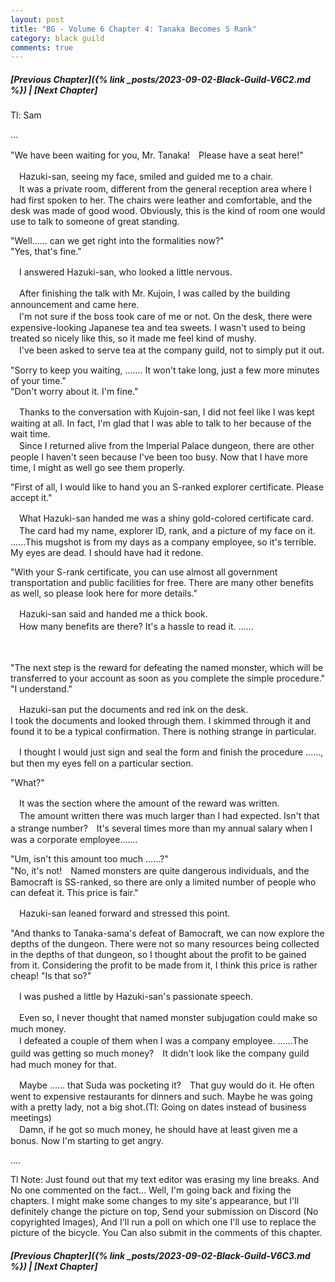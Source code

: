 ```yaml
---
layout: post
title: "BG - Volume 6 Chapter 4: Tanaka Becomes S Rank"
category: black guild
comments: true
---
```


##### [Previous Chapter]({% link _posts/2023-09-02-Black-Guild-V6C2.md %}) \| [Next Chapter]



Tl: Sam

…


"We have been waiting for you, Mr. Tanaka!　Please have a seat here!"

　Hazuki-san, seeing my face, smiled and guided me to a chair.   
　It was a private room, different from the general reception area where I had first spoken to her. The chairs were leather and comfortable, and the desk was made of good wood. Obviously, this is the kind of room one would use to talk to someone of great standing.

"Well...... can we get right into the formalities now?"   
"Yes, that's fine."

　I answered Hazuki-san, who looked a little nervous.

　After finishing the talk with Mr. Kujoin, I was called by the building announcement and came here.   
　I'm not sure if the boss took care of me or not. On the desk, there were expensive-looking Japanese tea and tea sweets. I wasn't used to being treated so nicely like this, so it made me feel kind of mushy.  
　I've been asked to serve tea at the company guild, not to simply put it out.

"Sorry to keep you waiting, ....... It won't take long, just a few more minutes of your time."   
"Don't worry about it. I'm fine."

　Thanks to the conversation with Kujoin-san, I did not feel like I was kept waiting at all. In fact, I'm glad that I was able to talk to her because of the wait time.   
　Since I returned alive from the Imperial Palace dungeon, there are other people I haven't seen because I've been too busy. Now that I have more time, I might as well go see them properly.

"First of all, I would like to hand you an S-ranked explorer certificate. Please accept it."

　What Hazuki-san handed me was a shiny gold-colored certificate card.   
　The card had my name, explorer ID, rank, and a picture of my face on it. ......This mugshot is from my days as a company employee, so it's terrible. My eyes are dead. I should have had it redone.

"With your S-rank certificate, you can use almost all government transportation and public facilities for free. There are many other benefits as well, so please look here for more details."

　Hazuki-san said and handed me a thick book.   
　How many benefits are there? It's a hassle to read it. ......

　

"The next step is the reward for defeating the named monster, which will be transferred to your account as soon as you complete the simple procedure."   
"I understand."

　Hazuki-san put the documents and red ink on the desk.   
I took the documents and looked through them. I skimmed through it and found it to be a typical confirmation. There is nothing strange in particular.

　I thought I would just sign and seal the form and finish the procedure ......, but then my eyes fell on a particular section.

"What?"

　It was the section where the amount of the reward was written.   
　The amount written there was much larger than I had expected. Isn't that a strange number?　It's several times more than my annual salary when I was a corporate employee.......

"Um, isn't this amount too much ......?"   
"No, it's not!　Named monsters are quite dangerous individuals, and the Bamocraft is SS-ranked, so there are only a limited number of people who can defeat it. This price is fair."

　Hazuki-san leaned forward and stressed this point.

"And thanks to Tanaka-sama's defeat of Bamocraft, we can now explore the depths of the dungeon. There were not so many resources being collected in the depths of that dungeon, so I thought about the profit to be gained from it. Considering the profit to be made from it, I think this price is rather cheap!
"Is that so?"

　I was pushed a little by Hazuki-san's passionate speech.

　Even so, I never thought that named monster subjugation could make so much money.    
　I defeated a couple of them when I was a company employee. ......The guild was getting so much money?　It didn't look like the company guild had much money for that.

　Maybe ...... that Suda was pocketing it?　That guy would do it. He often went to expensive restaurants for dinners and such. Maybe he was going with a pretty lady, not a big shot.(Tl: Going on dates instead of business meetings)   
　Damn, if he got so much money, he should have at least given me a bonus. Now I'm starting to get angry.


....


Tl Note: Just found out that my text editor was erasing my line breaks. And No one commented on the fact...
Well, I'm going back and fixing the chapters. I might make some changes to my site's appearance, but I'll definitely change the picture on top, Send your submission on Discord (No copyrighted Images), And I'll run a poll on which one I'll use to replace the picture of the bicycle. You Can also submit in the comments of this chapter. 

##### [Previous Chapter]({% link _posts/2023-09-02-Black-Guild-V6C3.md %}) \| [Next Chapter]
